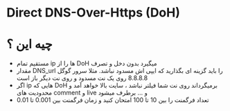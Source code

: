 # Direct DNS-Over-Https (DoH)

# چیه این ؟
- مستقیم تمام ip ها را از DoH میگیرد بدون دخل و تصرف
- مقدار DNS_url را باید گزینه ای بگذارید که ایپی اش مسدود نباشد. مثلا سرور گوگل 8.8.8.8 روی یک نت مسدود و روی نت دیگر باز است
- اگر ip هایی که DoH برمیگرداند روی نت شما فیلتر نباشد ، سایت بالا خواهد آمد و محدودیت های comment و live و ... برطرف میشود
- تعداد فرگمنت را بین 10 تا 100 امتحان کنید و زمان فرگمنت بین 0.001 تا 0.01  
